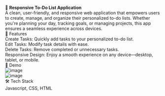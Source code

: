 📝 <b>Responsive To-Do List Application</b><br>
A clean, user-friendly, and responsive web application that empowers users to create, manage, and organize their personalized to-do lists. Whether you're planning your day, tracking goals, or managing projects, this app ensures a seamless experience across devices.
<br>
🌟 Features<br>
Create Tasks: Quickly add tasks to your personalized to-do list.<br>
Edit Tasks: Modify task details with ease.<br>
Delete Tasks: Remove completed or unnecessary tasks.<br>
Responsive Design: Enjoy a smooth experience on any device—desktop, tablet, or mobile.<br>
🚀 Demo<br>
![image](https://github.com/user-attachments/assets/99a7dff9-a618-406c-b48e-0899f9a499a6)<br>
![image](https://github.com/user-attachments/assets/37cde81d-ea8e-4ef4-a002-690ace36a160)<br>
🛠️ Tech Stack<br>
Javascript, CSS, HTML




